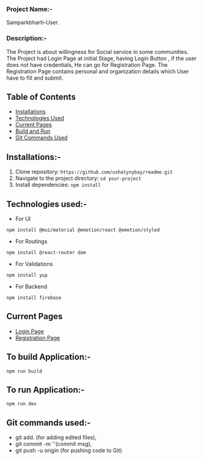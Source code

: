 ### Project Name:-
Samparkbharti-User. 

### Description:-
The Project is about willingness for Social service in some communities.
The Project had Login Page at initial Stage, having Login Button , if the user does not have credentials, He can go for Registration Page. The Registration Page contains personal and organization details which User have to fill and submit.

<!-- ### Technologies used {### Technologies used}
### Installations {### Installations} -->



## Table of Contents

- [Installations](#installations)
- [Technologies Used](#technologies-used)
- [Current Pages](#current-pages)
- [Build and Run](#build-and-run)
- [Git Commands Used](#git-commands-used)


## Installations:-
1. Clone repository: ``````https://github.com/ushatynybay/readme.git``````
2. Navigate to the project directory: `````` cd your-project ``````
3. Install dependencies: `````` npm install ``````


## Technologies used:-
+ For UI
``````
npm install @mui/material @emotion/react @emotion/styled 
``````
+ For Routings
``````
npm install @react-router dom 
``````
+ For Validations
``````
npm install yup 
``````
+ For Backend
``````
npm install firebase
``````

## Current Pages
+ [Login Page](https://partner.sampark365.com/)
+ [Registration Page](https://partner.sampark365.com/PartnerRegister)

## To build Application:-
``````
npm run build
``````

## To run Application:-
``````
npm run dev
``````

## Git commands used:-
+ git add. (for adding edited files),
+ git commit -m ''(commit msg),
+ git push -u origin <branch-name> (for pushing code to Git)

